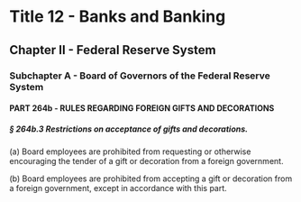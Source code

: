 
# Title 12 - Banks and Banking
## Chapter II - Federal Reserve System
### Subchapter A - Board of Governors of the Federal Reserve System
#### PART 264b - RULES REGARDING FOREIGN GIFTS AND DECORATIONS
##### § 264b.3 Restrictions on acceptance of gifts and decorations.

(a) Board employees are prohibited from requesting or otherwise encouraging the tender of a gift or decoration from a foreign government.

(b) Board employees are prohibited from accepting a gift or decoration from a foreign government, except in accordance with this part.
